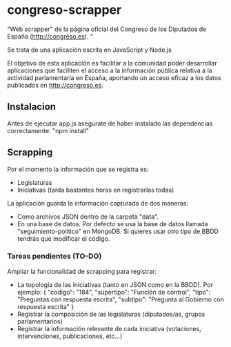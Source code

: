 # congreso-scrapper
"Web scrapper" de la página oficial del Congreso de los Diputados de España (http://congreso.es). "

Se trata de una aplicación escrita en JavaScript y Node.js

El objetivo de esta aplicación es facilitar a la comunidad poder desarrollar aplicaciones que faciliten el acceso a la información pública relativa a la actividad parlamentaria en España, aportando un acceso eficaz a los datos publicados en http://congreso.es.

## Instalacion
Antes de ejecutar app.js asegurate de haber instalado las dependencias correctamente: "npm install"

## Scrapping
Por el momento la información que se registra es:
- Legislaturas 
- Iniciativas (tarda bastantes horas en registrarlas todas)

La aplicación guarda la información capturada de dos maneras:
- Como archivos JSON dentro de la carpeta "data".
- En una base de datos. Por defecto se usa la base de datos llamada "seguimiento-politico" en MongoDB. Si quieres usar otro tipo de BBDD tendrás que modificar el código.

### Tareas pendientes (TO-DO)
Ampliar la funcionalidad de scrapping para registrar:
- La topología de las iniciativas (tanto en JSON como en la BBDD). Por ejemplo:
    {
        "codigo": "184",
        "supertipo": "Función de control",
        "tipo": "Preguntas con respuesta escrita",
        "subtipo": "Pregunta al Gobierno con respuesta escrita"
    }
- Registrar la composición de las legislaturas (diputados/as, grupos parlamentarios)
- Registrar la información relevante de cada iniciativa (votaciones, intervenciones, publicaciones, etc...)